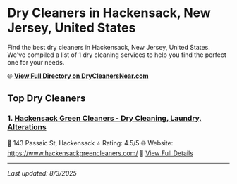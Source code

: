 # Dry Cleaners in Hackensack, New Jersey, United States

Find the best dry cleaners in Hackensack, New Jersey, United States. We've compiled a list of 1 dry cleaning services to help you find the perfect one for your needs.

🌐 **[View Full Directory on DryCleanersNear.com](https://drycleanersnear.com/city/US/New%20Jersey/Hackensack)**

## Top Dry Cleaners

### 1. [Hackensack Green Cleaners - Dry Cleaning, Laundry, Alterations](https://drycleanersnear.com/dryCleaner/686dcd3904b0376d46bba5ac/hackensack-green-cleaners-dry-cleaning-laundry-alterations)
📍 143 Passaic St, Hackensack
⭐ Rating: 4.5/5
🌐 Website: https://www.hackensackgreencleaners.com/
🔗 [View Full Details](https://drycleanersnear.com/dryCleaner/686dcd3904b0376d46bba5ac/hackensack-green-cleaners-dry-cleaning-laundry-alterations)


---

*Last updated: 8/3/2025*

